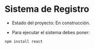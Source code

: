 <h1>Sistema de Registro</h1>

- Estado del proyecto: En construcción.

- Para ejecutar el sistema debes poner:
  
```npm install react ```
